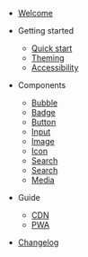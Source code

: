 - [Welcome](welcome.md)

- Getting started

  - [Quick start](getting-started/quickstart.md)
  - [Theming](getting-started/theming.md)
  - [Accessibility](getting-started/accessibility.md)

- Components

  - [Bubble](components/bubble.md)
  - [Badge](components/badges.md)
  - [Button](components/button.md)
  - [Input](components/input.md)
  - [Image](components/image.md)
  - [Icon](components/todo.md)
  - [Search](components/todo.md)
  - [Search](components/search.md)
  - [Media](components/media.md)

- Guide

  - [CDN](guide/cdn.md)
  - [PWA](guide/pwa.md)

- [Changelog](changelog.md)
